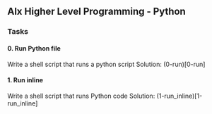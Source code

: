 ## Alx Higher Level Programming - Python

### Tasks

#### 0. Run Python file
Write a shell script that runs a python script
Solution: (0-run)[0-run]

#### 1. Run inline
Write a shell script that runs Python code
Solution: (1-run_inline)[1-run_inline]
